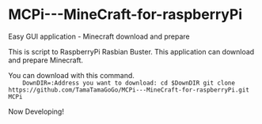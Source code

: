 # MCPi---MineCraft-for-raspberryPi
Easy GUI application - Minecraft download and prepare 

This is script to RaspberryPi Rasbian Buster.
This application can download and prepare Minecraft.

You can download with this command.  
`    DownDIR=:Address you want to download:
    cd $DownDIR
    git clone https://github.com/TamaTamaGoGo/MCPi---MineCraft-for-raspberryPi.git MCPi`
    

Now Developing!
